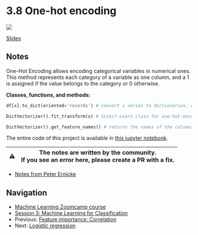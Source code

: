 # 3.8 One-hot encoding

<!-- markdownlint-disable MD033 -->
<!-- markdownlint-disable MD045 -->
<a href="https://www.youtube.com/watch?v=L-mjQFN5aR0&list=PL3MmuxUbc_hIhxl5Ji8t4O6lPAOpHaCLR"><img src="images/thumbnail-3-08.jpg"></a>

[Slides](https://www.slideshare.net/AlexeyGrigorev/ml-zoomcamp-3-machine-learning-for-classification)

## Notes

One-Hot Encoding allows encoding categorical variables in numerical ones. This method represents each category of a variable as one column, and a 1 is assigned if the value belongs to the category or 0 otherwise.

**Classes, functions, and methods:**

```python
df[x].to_dict(oriented='records') # convert x series to dictionaries, oriented by rows.

DictVectorizer().fit_transform(x) # Scikit-Learn class for one-hot-encoding by converting x dictionaries into a sparse matrix. It does not affect the numerical variables.

DictVectorizer().get_feature_names() # returns the names of the columns in the sparse matrix.
```

The entire code of this project is available in [this jupyter notebook](https://github.com/alexeygrigorev/mlbookcamp-code/blob/master/chapter-03-churn-prediction/03-churn.ipynb).

|⚠️|The notes are written by the community.<br>If you see an error here, please create a PR with a fix.|
|---|:-:|

* [Notes from Peter Ernicke](https://knowmledge.com/2023/09/29/ml-zoomcamp-2023-machine-learning-for-classification-part-8/)

## Navigation

* [Machine Learning Zoomcamp course](../)
* [Session 3: Machine Learning for Classification](./)
* Previous: [Feature importance: Correlation](07-correlation.md)
* Next: [Logistic regression](09-logistic-regression.md)
